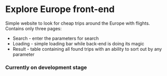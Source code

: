 # Explore Europe front-end
Simple website to look for cheap trips around the Europe with flights. Contains only three pages:
- Search - enter the parameters for search
- Loading - simple loading bar while back-end is doing its magic 
- Result - table containing all found trips with an ability to sort out by any parameter 
### **Currently on development stage**
